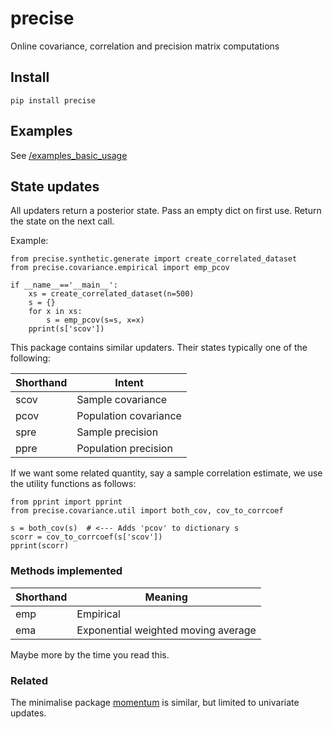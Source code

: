 # precise

Online covariance, correlation and precision matrix computations

## Install 

    pip install precise 
    
## Examples
See [/examples_basic_usage](https://github.com/microprediction/precise/tree/main/examples_basic_usage)


## State updates  
All updaters return a posterior state. Pass an empty dict on first use. Return the state on the next call. 

Example: 

    from precise.synthetic.generate import create_correlated_dataset
    from precise.covariance.empirical import emp_pcov
 
    if __name__=='__main__':
        xs = create_correlated_dataset(n=500)
        s = {}
        for x in xs:
            s = emp_pcov(s=s, x=x)
        pprint(s['scov'])
     
This package contains similar updaters. Their states typically one of the following:

| Shorthand | Intent                |
|-----------|-----------------------|
| scov      | Sample covariance     |
| pcov      | Population covariance |
| spre      | Sample precision      |
| ppre      | Population precision  |
     
If we want some related quantity, say a sample correlation estimate, we use the utility functions as follows:  
 
    from pprint import pprint
    from precise.covariance.util import both_cov, cov_to_corrcoef

    s = both_cov(s)  # <--- Adds 'pcov' to dictionary s 
    scorr = cov_to_corrcoef(s['scov'])
    pprint(scorr)    


### Methods implemented 

| Shorthand | Meaning               |
|-----------|-----------------------|
| emp       | Empirical     |
| ema      | Exponential weighted moving average |

Maybe more by the time you read this. 

### Related 

The minimalise package [momentum](https://github.com/microprediction/momentum) is similar, but limited to univariate updates. 

